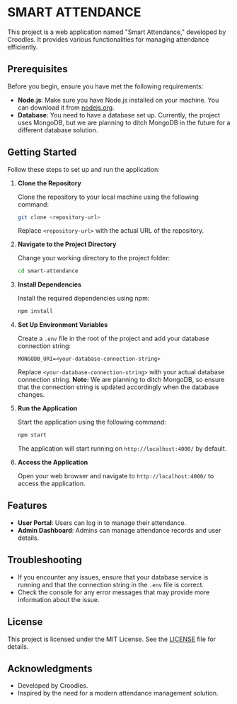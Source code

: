 # SMART ATTENDANCE

This project is a web application named "Smart Attendance," developed by Croodles. It provides various functionalities for managing attendance efficiently.

## Prerequisites

Before you begin, ensure you have met the following requirements:

- **Node.js**: Make sure you have Node.js installed on your machine. You can download it from [nodejs.org](https://nodejs.org/).
- **Database**: You need to have a database set up. Currently, the project uses MongoDB, but we are planning to ditch MongoDB in the future for a different database solution.

## Getting Started

Follow these steps to set up and run the application:

1. **Clone the Repository**

   Clone the repository to your local machine using the following command:

   ```bash
   git clone <repository-url>
   ```

   Replace `<repository-url>` with the actual URL of the repository.

2. **Navigate to the Project Directory**

   Change your working directory to the project folder:

   ```bash
   cd smart-attendance
   ```

3. **Install Dependencies**

   Install the required dependencies using npm:

   ```bash
   npm install
   ```

4. **Set Up Environment Variables**

   Create a `.env` file in the root of the project and add your database connection string:

   ```plaintext
   MONGODB_URI=<your-database-connection-string>
   ```

   Replace `<your-database-connection-string>` with your actual database connection string. **Note:** We are planning to ditch MongoDB, so ensure that the connection string is updated accordingly when the database changes.

5. **Run the Application**

   Start the application using the following command:

   ```bash
   npm start
   ```

   The application will start running on `http://localhost:4000/` by default.

6. **Access the Application**

   Open your web browser and navigate to `http://localhost:4000/` to access the application.

## Features

- **User Portal**: Users can log in to manage their attendance.
- **Admin Dashboard**: Admins can manage attendance records and user details.

## Troubleshooting

- If you encounter any issues, ensure that your database service is running and that the connection string in the `.env` file is correct.
- Check the console for any error messages that may provide more information about the issue.

## License

This project is licensed under the MIT License. See the [LICENSE](LICENSE) file for details.

## Acknowledgments

- Developed by Croodles.
- Inspired by the need for a modern attendance management solution.
